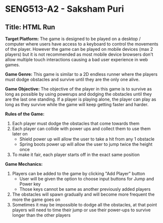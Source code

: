 # SENG513-A2 - Saksham Puri

## Title: HTML Run

**Target Platform:** The game is designed to be played on a desktop / computer where users have access to a keyboard to control the movements of the player. However the game can be played on mobile devices (max 2 players) but it is not recommended as most mobile device browsers don't allow multiple touch interactions causing a bad user experience in web games.

**Game Genre:** This game is similar to a 2D endless runner where the players must dodge obstacles and survive until they are the only one alive.

**Game Objective:** The objective of the player in this game is to survive as long as possible by using powerups and dodging the obstacles until they are the last one standing. If a player is playing alone, the player can play as long as they survive while the game will keep getting faster and harder.

  

**Rules of the Game:**
 1. Each player must dodge the obstacles that come towards them
 2. Each player can collide with power ups and collect them to use them
    later on
	 * Shield power up will allow the user to take a hit from any 1
    obstacle
	 * Spring boots power up will allow the user to jump twice the height
    once
3. To make it fair, each player starts off in the exact same position



**Game Mechanics:**
1. Players can be added to the game by clicking "Add Player" button
   * User will be given the option to choose input buttons for Jump and Power key
   * Those keys cannot be same as another previously added players
2. The obstacles will spawn gradually and will become more frequent the more the game goes on
3. Sometimes it may be impossible to dodge all the obstacles, at that point players will need to time their jump or use their power-ups to survive longer than the other players